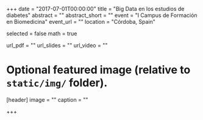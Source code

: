 +++
date = "2017-07-01T00:00:00"
title = "Big Data en los estudios de diabetes"
abstract = ""
abstract_short = ""
event = "I Campus de Formación en Biomedicina"
event_url = ""
location = "Córdoba, Spain"

selected = false
math = true

url_pdf = ""
url_slides = ""
url_video = ""

# Optional featured image (relative to `static/img/` folder).
[header]
image = ""
caption = ""

+++